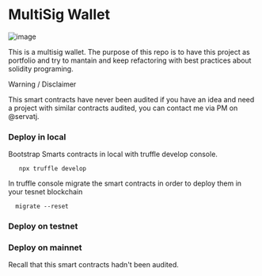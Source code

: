 # MultiSig Wallet

![image](https://user-images.githubusercontent.com/3521485/130702462-e84c6d30-150f-4a70-9763-f7739b9a7a8f.png)


This is a multisig wallet. The purpose of this repo is to have this project as portfolio and try to mantain and keep refactoring with best practices about solidity programing.

Warning / Disclaimer

This smart contracts have never been audited if you have an idea and need a project with similar contracts audited, you can contact me via PM on @servatj.

### Deploy in local

Bootstrap Smarts contracts in local with truffle develop console.

```
   npx truffle develop
```

In truffle console migrate the smart contracts in order to deploy them in your tesnet blockchain

```
  migrate --reset
```

### Deploy on testnet

### Deploy on mainnet

Recall that this smart contracts hadn't been audited.
